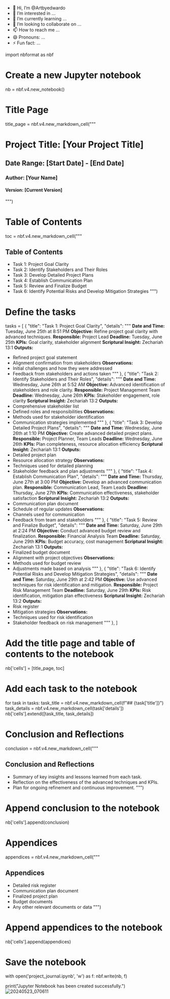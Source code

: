 - 👋 Hi, I’m @Artbyedwardo
- 👀 I’m interested in ...
- 🌱 I’m currently learning ...
- 💞️ I’m looking to collaborate on ...
- 📫 How to reach me ...
- 😄 Pronouns: ...
- ⚡ Fun fact: ...

<!---
Artbyedwardo/Artbyedwardo is a ✨ special ✨ repository because its `README.md` (this file) appears on your GitHub profile.
You can click the Preview link to take a look at your changes.
--->
import nbformat as nbf

# Create a new Jupyter notebook
nb = nbf.v4.new_notebook()

# Title Page
title_page = nbf.v4.new_markdown_cell("""
# Project Title: [Your Project Title]
## Date Range: [Start Date] - [End Date]
### Author: [Your Name]
#### Version: [Current Version]
""")

# Table of Contents
toc = nbf.v4.new_markdown_cell("""
## Table of Contents
- Task 1: Project Goal Clarity
- Task 2: Identify Stakeholders and Their Roles
- Task 3: Develop Detailed Project Plans
- Task 4: Establish Communication Plan
- Task 5: Review and Finalize Budget
- Task 6: Identify Potential Risks and Develop Mitigation Strategies
""")

# Define the tasks
tasks = [
    {
        "title": "Task 1: Project Goal Clarity",
        "details": """
**Date and Time:** Tuesday, June 25th at 8:51 PM
**Objective:** Refine project goal clarity with advanced techniques.
**Responsible:** Project Lead
**Deadline:** Tuesday, June 25th
**KPIs:** Goal clarity, stakeholder alignment
**Scriptural Insight:** Zechariah 13:1
**Outputs:**
- Refined project goal statement
- Alignment confirmation from stakeholders
**Observations:**
- Initial challenges and how they were addressed
- Feedback from stakeholders and actions taken
        """
    },
    {
        "title": "Task 2: Identify Stakeholders and Their Roles",
        "details": """
**Date and Time:** Wednesday, June 26th at 5:52 AM
**Objective:** Advanced identification of stakeholders and role clarity.
**Responsible:** Project Management Team
**Deadline:** Wednesday, June 26th
**KPIs:** Stakeholder engagement, role clarity
**Scriptural Insight:** Zechariah 13:2
**Outputs:**
- Comprehensive stakeholder list
- Defined roles and responsibilities
**Observations:**
- Methods used for stakeholder identification
- Communication strategies implemented
        """
    },
    {
        "title": "Task 3: Develop Detailed Project Plans",
        "details": """
**Date and Time:** Wednesday, June 26th at 1:10 PM
**Objective:** Create advanced detailed project plans.
**Responsible:** Project Planner, Team Leads
**Deadline:** Wednesday, June 26th
**KPIs:** Plan completeness, resource allocation efficiency
**Scriptural Insight:** Zechariah 13:1
**Outputs:**
- Detailed project plan
- Resource allocation strategy
**Observations:**
- Techniques used for detailed planning
- Stakeholder feedback and plan adjustments
        """
    },
    {
        "title": "Task 4: Establish Communication Plan",
        "details": """
**Date and Time:** Thursday, June 27th at 3:00 PM
**Objective:** Develop an advanced communication plan.
**Responsible:** Communication Lead, Team Leads
**Deadline:** Thursday, June 27th
**KPIs:** Communication effectiveness, stakeholder satisfaction
**Scriptural Insight:** Zechariah 13:2
**Outputs:**
- Communication plan document
- Schedule of regular updates
**Observations:**
- Channels used for communication
- Feedback from team and stakeholders
        """
    },
    {
        "title": "Task 5: Review and Finalize Budget",
        "details": """
**Date and Time:** Saturday, June 29th at 2:24 PM
**Objective:** Conduct advanced budget review and finalization.
**Responsible:** Financial Analysis Team
**Deadline:** Saturday, June 29th
**KPIs:** Budget accuracy, cost management
**Scriptural Insight:** Zechariah 13:1
**Outputs:**
- Finalized budget document
- Alignment with project objectives
**Observations:**
- Methods used for budget review
- Adjustments made based on analysis
        """
    },
    {
        "title": "Task 6: Identify Potential Risks and Develop Mitigation Strategies",
        "details": """
**Date and Time:** Saturday, June 29th at 2:42 PM
**Objective:** Use advanced techniques for risk identification and mitigation.
**Responsible:** Project Risk Management Team
**Deadline:** Saturday, June 29th
**KPIs:** Risk identification, mitigation plan effectiveness
**Scriptural Insight:** Zechariah 13:2
**Outputs:**
- Risk register
- Mitigation strategies
**Observations:**
- Techniques used for risk identification
- Stakeholder feedback on risk management
        """
    },
]

# Add the title page and table of contents to the notebook
nb['cells'] = [title_page, toc]

# Add each task to the notebook
for task in tasks:
    task_title = nbf.v4.new_markdown_cell(f"## {task['title']}")
    task_details = nbf.v4.new_markdown_cell(task['details'])
    nb['cells'].extend([task_title, task_details])

# Conclusion and Reflections
conclusion = nbf.v4.new_markdown_cell("""
## Conclusion and Reflections
- Summary of key insights and lessons learned from each task.
- Reflection on the effectiveness of the advanced techniques and KPIs.
- Plan for ongoing refinement and continuous improvement.
""")

# Append conclusion to the notebook
nb['cells'].append(conclusion)

# Appendices
appendices = nbf.v4.new_markdown_cell("""
## Appendices
- Detailed risk register
- Communication plan document
- Finalized project plan
- Budget documents
- Any other relevant documents or data
""")

# Append appendices to the notebook
nb['cells'].append(appendices)

# Save the notebook
with open('project_journal.ipynb', 'w') as f:
    nbf.write(nb, f)

print("Jupyter Notebook has been created successfully.")![20240523_070611](https://github.com/Artbyedwardo/Artbyedwardo/assets/174219015/f9f6bab5-c222-4f08-9b14-76bcba8c92f5)
